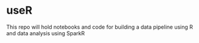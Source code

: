# useR
This repo will hold notebooks and code for building a data pipeline using R and data analysis using SparkR
